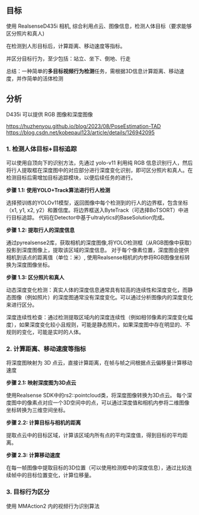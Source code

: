 ## 目标

使用 RealsenseD435i 相机, 综合利用点云、图像信息，检测人体目标（要求能够区分照片和真人)

在检测到人形目标后，计算距离、移动速度等指标。 

并区分目标行为，至少包括：站立、坐下、倒地、行走

总结：一种简单的**多目标视频行为检测**任务，需根据3D信息计算距离、移动速度，并作简单的活体检测

## 分析

D435i 可以提供 RGB 图像和深度图像

https://huzhenyou.github.io/blog/2023/08/PoseEstimation-TAD
https://blog.csdn.net/kobepaul123/article/details/126942095

### 1. 检测人体目标+目标追踪

可以使用自顶向下的识别方法，先通过 yolo-v11 利用纯 RGB 信息识别行人，然后将行人提取框在深度图中的对应部分进行深度变化识别，即可区分照片和真人。在检测目标后需增加目标追踪模块，以便后续任务的进行。

**步骤 1.1: 使用YOLO+Track算法进行行人检测**

选择预训练的YOLOv11模型，返回图像中每个检测到的行人的边界框，包含坐标（x1, y1, x2, y2）和置信度。将边界框送入ByteTrack（可选择BoTSORT）中进行目标追踪。
代码在Detector中基于ultralytics的BaseSolution完成。

**步骤 1.2: 提取行人的深度信息**

通过pyrealsense2库，获取相机的深度图像,将YOLO检测框（从RGB图像中获取）投影到深度图像上，提取该区域的深度信息。
对于每个像素位置，深度图会提供相机到该点的距离值（单位：米）, 使用Realsense相机的内参将RGB图像坐标转换为深度图像坐标。

**步骤 1.3: 区分照片和真人**

动态深度变化检测：真实人体的深度信息通常具有较高的连续性和深度变化，而静态图像（例如照片）的深度图通常没有深度变化。可以通过分析图像内的深度变化来进行区分。

深度连续性检查：通过检测提取区域内的深度连续性（例如相邻像素的深度变化幅度），如果深度变化较小且规则，可能是静态照片。如果深度图中存在明显的、不规则的变化，可能是实时的人体。

### 2. 计算距离、移动速度等指标

将深度图映射为 3D 点云，直接计算距离，在帧与帧之间根据点云偏移量计算移动速度

**步骤 2.1: 映射深度图为3D点云**

使用Realsense SDK中的rs2::pointcloud类，将深度图像转换为3D点云。
每个深度图中的像素点对应一个3D空间中的点，可以通过深度值和相机内参将二维图像坐标转换为三维空间坐标。

**步骤 2.2: 计算目标与相机的距离**

提取点云中的目标区域，计算该区域内所有点的平均深度值，得到目标的平均距离。

**步骤 2.3: 计算移动速度**

在每一帧图像中提取目标的3D位置（可以使用检测框中的深度信息），通过比较连续帧中的目标位置变化，计算位移量。

### 3. 目标行为区分

使用 MMAction2 内的视频行为识别算法
